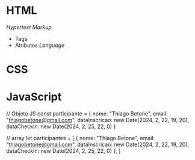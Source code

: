 # HTML

*Hypertext*
*Markup*
 - Tags
 - Atributos
*Language*

# CSS

# JavaScript

// Objeto JS
const participante = {
  nome: "Thiago Betone",
  email: "thiagobetone@gmail.com",
  dataInscricao: new Date(2024, 2, 22, 19, 20),
  dataCheckIn: new Date(2024, 2, 25, 22, 0)
}

// array
let participantes = [ 
  {
    nome: "Thiago Betone",
    email: "thiagobetone@gmail.com",
    dataInscricao: new Date(2024, 2, 22, 19, 20),
    dataCheckIn: new Date(2024, 2, 25, 22, 0)
  },
]
